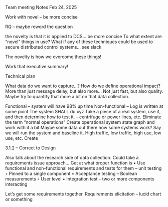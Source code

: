 Team meeting
Notes
Feb 24, 2025

Work with novel – be more concise

RQ – maybe reword the question

the novelty is that it is applied to DCS… be more concise 
To what extent are “novel” things in use?
What if any of these techniques could be used to secure distributed control systems… see slack

The novelty is how we overcome these things!

Work that executive summary!

Technical plan

What data do we want to capture…?
How do we define operational impact?
More than just message delay, but also more… Not just fast, but also quality.
Maybe try to quantify that more a bit on that data collection.

Functional – system will have 98% up time
Non-functional – Log is written at some point
The system SHALL do xyz
Take a piece of a real system, use it, and then determine how to test it. - centrifuge or power lines, etc.
Eliminate the term “normal operations”
Create operational system state graph and work with it a bit
Maybe some data out there how some systems work?
Say we will run the system and baseline it.
	High traffic, low traffic, high use, low use, etc.
	Create

3.1.2 – Correct to Design

Also talk about the research side of data collection.
Could take a requirements issue approach…
Get at what proper function is
    • Use functional and non-functional requirements and tests for them – unit testing
        ◦ Pinned to a single component
    • Acceptance testing – Boolean measurements
        ◦ User level
    • Integration test – two or more components interacting

Let’s get some requirements together.
Requirements elicitation – lucid chart or something
